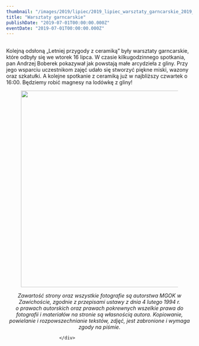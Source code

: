 ```yaml
---
thumbnail: "/images/2019/lipiec/2019_lipiec_warsztaty_garncarskie_2019_07_warsztaty_garncarskie_DSC_0010str.jpg"
title: "Warsztaty garncarskie"
publishDate: "2019-07-01T00:00:00.000Z"
eventDate: "2019-07-01T00:00:00.000Z"
---
```


<div class="entry-content">
							
							
<h2 class="wp-block-heading"></h2>



<p></p>



<p>Kolejną odsłoną „Letniej przygody z ceramiką” były warsztaty garncarskie, które odbyły się we wtorek 16 lipca. W czasie kilkugodzinnego spotkania, pan Andrzej Boberek pokazywał jak powstają małe arcydzieła z gliny. Przy jego wsparciu uczestnikom zajęć udało się stworzyć piękne miski, wazony oraz szkatułki. A kolejne spotkanie z ceramiką już w najbliższy czwartek o 16:00. Będziemy robić magnesy na lodówkę z gliny!</p>



<figure class="wp-block-image"><img fetchpriority="high" decoding="async" width="800" height="531" src="/images/2019/lipiec/2019_lipiec_warsztaty_garncarskie_2019_07_warsztaty_garncarskie_DSC_0010str.jpg" alt="" class="wp-image-6720" srcset="/images/2019/lipiec/2019_lipiec_warsztaty_garncarskie_2019_07_warsztaty_garncarskie_DSC_0010str.jpg 800w, /images/2019/lipiec/DSC_0010str-300x199.jpg 300w, /images/2019/lipiec/DSC_0010str-768x510.jpg 768w" sizes="(max-width: 800px) 100vw, 800px"></figure>



<p style="text-align:center"><em>Zawartość strony oraz wszystkie fotografie są autorstwa MGOK w Zawichoście, zgodnie z przepisami ustawy z dnia 4 lutego 1994 r.</em><br><em>o prawach autorskich oraz prawach pokrewnych wszelkie prawa do fotografii i materiałów na stronie są własnością autora. Kopiowanie, powielanie i rozpowszechnianie tekstów, zdjęć, jest zabronione i wymaga zgody na piśmie.</em></p>
						
						</div>
